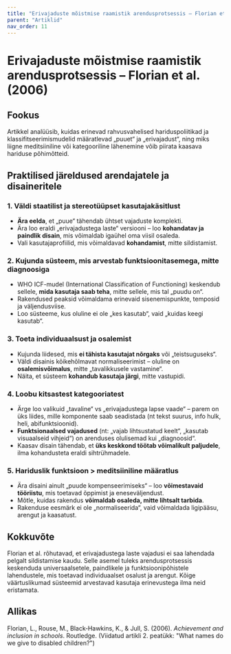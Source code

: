 ```yaml
---
title: "Erivajaduste mõistmise raamistik arendusprotsessis – Florian et al. (2006)"
parent: "Artiklid"
nav_order: 11
---
```


# Erivajaduste mõistmise raamistik arendusprotsessis – Florian et al. (2006)

## Fookus

Artikkel analüüsib, kuidas erinevad rahvusvahelised hariduspoliitikad ja klassifitseerimismudelid määratlevad „puuet“ ja „erivajadust“, ning miks liigne meditsiiniline või kategooriline lähenemine võib piirata kaasava hariduse põhimõtteid.

## Praktilised järeldused arendajatele ja disaineritele

### 1. Väldi staatilist ja stereotüüpset kasutajakäsitlust

- **Ära eelda**, et „puue“ tähendab ühtset vajaduste komplekti.  
- Ära loo eraldi „erivajadustega laste“ versiooni – loo **kohandatav ja paindlik disain**, mis võimaldab igaühel oma viisil osaleda.
- Vali kasutajaprofiilid, mis võimaldavad **kohandamist**, mitte sildistamist.

### 2. Kujunda süsteem, mis arvestab funktsioonitasemega, mitte diagnoosiga

- WHO ICF-mudel (International Classification of Functioning) keskendub sellele, **mida kasutaja saab teha**, mitte sellele, mis tal „puudu on“.
- Rakendused peaksid võimaldama erinevaid sisenemispunkte, temposid ja väljendusviise.
- Loo süsteeme, kus oluline ei ole „kes kasutab“, vaid „kuidas keegi kasutab“.

### 3. Toeta individuaalsust ja osalemist

- Kujunda liidesed, mis **ei tähista kasutajat nõrgaks** või „teistsuguseks“.
- Väldi disainis kõikehõlmavat normaliseerimist – oluline on **osalemisvõimalus**, mitte „tavalikkusele vastamine“.
- Näita, et süsteem **kohandub kasutaja järgi**, mitte vastupidi.

### 4. Loobu kitsastest kategooriatest

- Ärge loo valikuid „tavaline“ vs „erivajadustega lapse vaade“ – parem on üks liides, mille komponente saab seadistada (nt tekst suurus, info hulk, heli, abifunktsioonid).
- **Funktsionaalsed vajadused** (nt: „vajab lihtsustatud keelt“, „kasutab visuaalseid vihjeid“) on arenduses olulisemad kui „diagnoosid“.
- Kaasav disain tähendab, et **üks keskkond töötab võimalikult paljudele**, ilma kohandusteta eraldi sihtrühmadele.

### 5. Hariduslik funktsioon > meditsiiniline määratlus

- Ära disaini ainult „puude kompenseerimiseks“ – loo **võimestavaid tööriistu**, mis toetavad õppimist ja eneseväljendust.
- Mõtle, kuidas rakendus **võimaldab osaleda, mitte lihtsalt tarbida**.
- Rakenduse eesmärk ei ole „normaliseerida“, vaid võimaldada ligipääsu, arengut ja kaasatust.

## Kokkuvõte

Florian et al. rõhutavad, et erivajadustega laste vajadusi ei saa lahendada pelgalt sildistamise kaudu. Selle asemel tuleks arendusprotsessis keskenduda universaalsetele, paindlikele ja funktsioonipõhistele lahendustele, mis toetavad individuaalset osalust ja arengut. Kõige väärtuslikumad süsteemid arvestavad kasutaja erinevustega ilma neid eristamata.

## Allikas

Florian, L., Rouse, M., Black‐Hawkins, K., & Jull, S. (2006). *Achievement and inclusion in schools*. Routledge. (Viidatud artikli 2. peatükk: "What names do we give to disabled children?")
